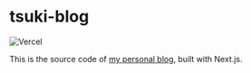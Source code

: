 # tsuki-blog

![Vercel](https://vercelbadge.vercel.app/api/imtsuki/tsuki-blog)

This is the source code of [my personal blog](https://tsuki.blog), built with Next.js.
